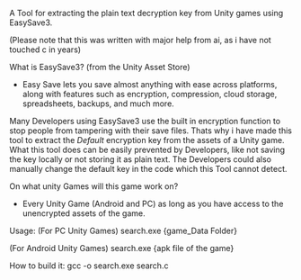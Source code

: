 A Tool for extracting the plain text decryption key from Unity games using EasySave3.

(Please note that this was written with major help from ai, as i have not touched c in years)


What is EasySave3?
(from the Unity Asset Store)
- Easy Save lets you save almost anything with ease across platforms, along with features such as encryption, compression, cloud storage, spreadsheets, backups, and much more.


Many Developers using EasySave3 use the built in encryption function to stop people from tampering with their save files. Thats why i have made this tool to extract the *Default* encryption key from the assets of a Unity game.
What this tool does can be easily prevented by Developers, like not saving the key locally or not storing it as plain text. The Developers could also manually change the default key in the code which this Tool cannot detect.


On what unity Games will this game work on?
- Every Unity Game (Android and PC) as long as you have access to the unencrypted assets of the game.


Usage:
(For PC Unity Games)
search.exe {game_Data Folder}

(For Android Unity Games)
search.exe {apk file of the game}



How to build it:
gcc -o search.exe search.c
